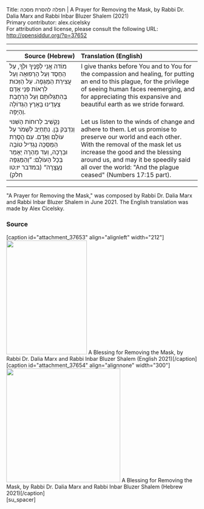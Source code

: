 <html>
<head></head>
<body>
Title: תפלה להסרת מסכה | A Prayer for Removing the Mask, by Rabbi Dr. Dalia Marx and Rabbi Inbar Bluzer Shalem (2021)<br />
Primary contributor: alex.cicelsky<br />
For attribution and license, please consult the following URL: <a href="http://opensiddur.org/?p=37652">http://opensiddur.org/?p=37652</a>
<p />
<hr />

<table style="margin-left: auto;margin-right: auto;" class="draggable">
<thead><tr><th id="x" style="text-align: right;">Source (Hebrew)</th><th style="text-align: left;">Translation (English)</th></tr></thead>
<tbody>
<tr><td style="vertical-align:top;">
<div class="liturgy"><span lang="he">
מוֹדה אֲנִי לְפָנֶיךָ וּלְךָ,
עַל הַחֶסֶד וְעַל הָרְפוּאָה 
וְעַל עֲצִירַת הַמַּגֵּפָה.
עַל הַזְּכוּת לִרְאוֹת פְּנֵי אָדָם בְּהִתְגַּלּוּתָם 
וְעַל הַרְחָבַת צְעָדֵינוּ בָּאָרֶץ הַגְּדוֹלָה וְהַיָּפָה. 
</span></div></td>

<td style="vertical-align:top;">
<div class="english">
I give thanks before You and to You 
for the compassion and healing, 
for putting an end to this plague, 
for the privilege of seeing human faces reemerging, 
and for appreciating this expansive and beautiful earth as we stride forward.
</div></td></tr>


<tr><td style="vertical-align:top;">
<div class="liturgy"><span lang="he">
נַקְשִׁיב לְרוּחוֹת הַשִּׁנּוּי וְנִדְבַּק בָּן. 
נִתְחַיֵּב לִשְׁמֹר עַל עוֹלָם וְאָדָם.
עִם הֲסָרַת הַמַּסֵּכָה 
נַגְדִּיל טוֹבָה וּבְרָכָה, 
וְעַד מְהֵרָה יֵאָמֵר בְּכָל הָעוֹלָם: 
”וְהַמַּגֵּפָה נֶעֱצָֽרָה“ <span class="citation">(במדבר יז:טו חלק)</span>
</span></div></td>

<td style="vertical-align:top;">
<div class="english">
Let us listen to the winds of change and adhere to them.
Let us promise to preserve our world and each other.
With the removal of the mask 
let us increase the good and the blessing around us, 
and may it be speedily said all over the world: 
"And the plague ceased" <span class="citation">(Numbers 17:15 part)</span>.
</div></td></tr>
</tbody></table>

<hr />

"A Prayer for Removing the Mask," was composed by Rabbi Dr. Dalia Marx and Rabbi Inbar Bluzer Shalem in June 2021. The English translation was made by Alex Cicelsky.

<h3>Source</h3>

<span style="float: right;">[caption id="attachment_37653" align="alignleft" width="212"]<a href="https://opensiddur.org/wp-content/uploads/2021/06/A-Blessing-for-Removing-the-Mask-by-Rabbi-Dr.-Dalia-Marx-and-Rabbi-Inbar-Bluzer-Shalem-English-2021.jpg"><img src="https://opensiddur.org/wp-content/uploads/2021/06/A-Blessing-for-Removing-the-Mask-by-Rabbi-Dr.-Dalia-Marx-and-Rabbi-Inbar-Bluzer-Shalem-English-2021-212x300.jpg" alt="" width="212" height="300" class="size-medium wp-image-37653" /></a> A Blessing for Removing the Mask, by Rabbi Dr. Dalia Marx and Rabbi Inbar Bluzer Shalem (English 2021)[/caption]</span> <span style="float: left;">[caption id="attachment_37654" align="alignnone" width="300"]<a href="https://opensiddur.org/wp-content/uploads/2021/06/A-Blessing-for-Removing-the-Mask-by-Rabbi-Dr.-Dalia-Marx-and-Rabbi-Inbar-Bluzer-Shalem-Hebrew-2021.jpg"><img src="https://opensiddur.org/wp-content/uploads/2021/06/A-Blessing-for-Removing-the-Mask-by-Rabbi-Dr.-Dalia-Marx-and-Rabbi-Inbar-Bluzer-Shalem-Hebrew-2021-300x300.jpg" alt="" width="300" height="300" class="size-medium wp-image-37654" /></a> A Blessing for Removing the Mask, by Rabbi Dr. Dalia Marx and Rabbi Inbar Bluzer Shalem (Hebrew 2021)[/caption]</span>[su_spacer]

&nbsp;
</body>
</html>